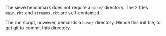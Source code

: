 The sieve benchmark does not require a `base/` directory.
The 2 files `main.rkt` and `streams.rkt` are self-contained.

The run script, however, demands a `base/` directory.
Hence this init file, to get git to commit this directory.
